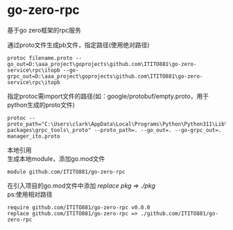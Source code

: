 # go-zero-rpc

基于go zero框架的rpc服务

通过proto文件生成pb文件，指定路径(使用绝对路径)

```
protoc filename.proto --go_out=D:\aaa_project\goprojects\github.com\ITITO881\go-zero-service\rpc\itopb --go-grpc_out=D:\aaa_project\goprojects\github.com\ITITO881\go-zero-service\rpc\itopb
```

指定protoc需import文件的路径(如：google/protobuf/empty.proto，用于python生成的proto文件)

```
protoc --proto_path="C:\Users\clark\AppData\Local\Programs\Python\Python311\Lib\site-packages\grpc_tools\_proto" --proto_path=. --go_out=. --go-grpc_out=. manager_ito.proto
```

本地引用  
生成本地module，添加go.mod文件

```
module github.com/ITITO881/go-zero-rpc
```

在引入项目的go.mod文件中添加 *replace pkg => ./pkg*  
ps:使用相对路径

```
require github.com/ITITO881/go-zero-rpc v0.0.0
replace github.com/ITITO881/go-zero-rpc => ./github.com/ITITO881/go-zero-rpc
```
